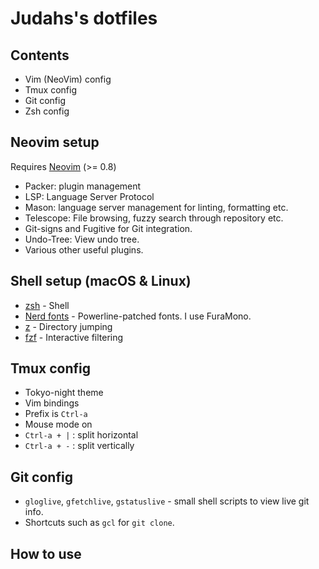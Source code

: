 # Judahs's dotfiles

## Contents

- Vim (NeoVim) config
- Tmux config
- Git config
- Zsh config

## Neovim setup

Requires [Neovim](https://neovim.io/) (>= 0.8)

- Packer: plugin management
- LSP: Language Server Protocol 
- Mason: language server management for linting, formatting etc.
- Telescope: File browsing, fuzzy search through repository etc.
- Git-signs and Fugitive for Git integration.
- Undo-Tree: View undo tree.
- Various other useful plugins.

## Shell setup (macOS & Linux)

- [zsh](https://ohmyz.sh/) - Shell
- [Nerd fonts](https://github.com/ryanoasis/nerd-fonts) - Powerline-patched fonts. I use FuraMono.
- [z](https://github.com/jethrokuan/z) - Directory jumping
- [fzf](https://github.com/PatrickF1/fzf.fish) - Interactive filtering

## Tmux config
- Tokyo-night theme
- Vim bindings
- Prefix is `Ctrl-a`
- Mouse mode on
- `Ctrl-a + |` : split horizontal
- `Ctrl-a + -` : split vertically

## Git config
- `gloglive`, `gfetchlive`, `gstatuslive` - small shell scripts to view live git info.
- Shortcuts such as `gcl` for `git clone`.

## How to use
